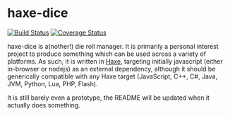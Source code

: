 # haxe-dice

[![Build Status](https://drone-gh.thomaslucas.co.uk/api/badges/tom/haxe-dice/status.svg)](https://drone-gh.thomaslucas.co.uk/tom/haxe-dice)
[![Coverage Status](https://minio.thomaslucas.co.uk/haxe-dice/coverage/badge.svg)](https://drone-gh.thomaslucas.co.uk/tom/haxe-dice)

haxe-dice is a(nother!) die roll manager. It is primarily a personal interest project to produce something which can be used across a variety of platforms. As such, it is written in [Haxe](https://haxe.org), targeting initially javascript (either in-browser or nodejs) as an external dependency, although it should be generically compatible with any Haxe target (JavaScript, C++, C#, Java, JVM, Python, Lua, PHP, Flash).

It is still barely even a prototype, the README will be updated when it actually does something.